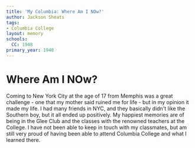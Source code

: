 ```yaml
---
title: 'My Columbia: Where Am I NOw?'
author: Jackson Sheats
tags:
- Columbia College
layout: memory
schools:
  CC: 1948
primary_year: 1948
---
```

# Where Am I NOw?

Coming to New York City at the age of 17 from Memphis was a great challenge - one that my mother said ruined me for life - but in my opinion it made my life. I had many friends in NYC, and they basically didn't like the Southern boy, but it all ended up positively. My happiest memories are of being in the Glee Club and the classes with the renowned teachers at the College. I have not been able to keep in touch with my classmates, but am still very proud of having been able to attend Columbia College and what I learned there.
